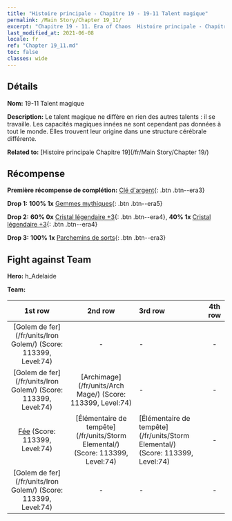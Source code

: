 ```yaml
---
title: "Histoire principale - Chapitre 19 - 19-11 Talent magique"
permalink: /Main Story/Chapter 19_11/
excerpt: "Chapitre 19 - 11. Era of Chaos  Histoire principale - Chapitre 19_11. 19-11 Talent magique"
last_modified_at: 2021-06-08
locale: fr
ref: "Chapter 19_11.md"
toc: false
classes: wide
---
```


## Détails

 **Nom:** 19-11 Talent magique

 **Description:** Le talent magique ne diffère en rien des autres talents : il se travaille. Les capacités magiques innées ne sont cependant pas données à tout le monde. Elles trouvent leur origine dans une structure cérébrale différente.

 **Related to:** [Histoire principale Chapitre 19](/fr/Main Story/Chapter 19/)

## Récompense

 **Première récompense de complétion:** [Clé d'argent](/ItemsFR/con_693/){: .btn .btn--era3}

 **Drop 1:** **100% 1x** [Gemmes mythiques](/ItemsFR/mat_65/){: .btn .btn--era5}

 **Drop 2:** **60% 0x** [Cristal légendaire +3](/ItemsFR/mat_59/){: .btn .btn--era4}, **40% 1x** [Cristal légendaire +3](/ItemsFR/mat_59/){: .btn .btn--era4}

 **Drop 3:** **100% 1x** [Parchemins de sorts](/ItemsFR/con_694/){: .btn .btn--era3}


## Fight against Team
 **Hero:** h_Adelaide

 **Team:**


  | 1st row | 2nd row | 3rd row | 4th row |
  |:----:|:----:|:----|:----:|
  | [Golem de fer](/fr/units/Iron Golem/) (Score: 113399, Level:74)  | - | - | - |
  | [Golem de fer](/fr/units/Iron Golem/) (Score: 113399, Level:74)  | [Archimage](/fr/units/Arch Mage/) (Score: 113399, Level:74)  | - | - |
  | [Fée](/fr/units/Sprite/) (Score: 113399, Level:74)  | [Élémentaire de tempête](/fr/units/Storm Elemental/) (Score: 113399, Level:74)  | [Élémentaire de tempête](/fr/units/Storm Elemental/) (Score: 113399, Level:74)  | - |
  | [Golem de fer](/fr/units/Iron Golem/) (Score: 113399, Level:74)  | - | - | - |


